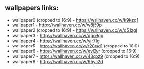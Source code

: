 ## wallpapers links:

* wallpaper0 (cropped to 16:9) - https://wallhaven.cc/w/k9kzq1
* wallpaper1 - https://wallhaven.cc/w/w8j59p
* wallpaper2 (cropped to 16:9) - https://wallhaven.cc/w/d51zgl
* wallpaper3 - https://wallhaven.cc/w/dgo9gg
* wallpaper4 - https://wallhaven.cc/w/yjr71g
* wallpaper5 - https://wallhaven.cc/w/r28md1 (cropped to 16:9)
* wallpaper6 - https://wallhaven.cc/w/eyl2yr (cropped to 16:9)
* wallpaper7 - https://wallhaven.cc/w/43qoz9 (cropped to 16:9)
* wallpaper8 - https://wallhaven.cc/w/95yo2d